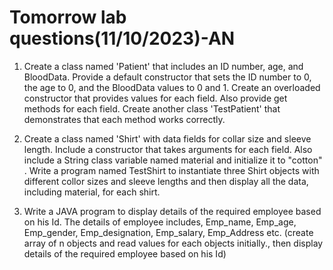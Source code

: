 Tomorrow lab questions(11/10/2023)-AN
====================
1. Create a class named 'Patient' that includes an ID number, age, and BloodData. Provide a default constructor that sets the ID number to 0, the age to 0, and the BloodData values to  0  and  1.  Create  an overloaded  constructor  that  provides  values  for each field.  Also provide get methods for each field.  Create another class 'TestPatient' that demonstrates that each method works correctly.

2. Create  a class named  'Shirt'  with  data  fields  for  collar size  and  sleeve  length.  Include  a constructor that takes arguments for each field. Also include a String class variable named material and initialize it to "cotton" . Write a program named TestShirt to instantiate three Shirt objects with different collor sizes and sleeve lengths and then display all the data, including material, for each shirt.

3. Write a JAVA program to display details of the required employee based on his Id. The details of 
employee includes, Emp_name, Emp_age, Emp_gender, Emp_designation, Emp_salary, 
Emp_Address etc.
(create array of n objects and read values for each objects initially., then display details of the required employee based on his Id)
